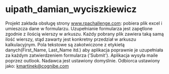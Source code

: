 # uipath_damian_wyciszkiewicz
Projekt zakłada obsługę strony www.rpachallenge.com: pobiera plik excel i umieszcza dane w formularzu. Uzupełnianie formularza jest zapętlone zgodnie z ilością wierszy w arkuszu. Każdy pobrany plik zawiera taką samą ilość wierszy, stąd zawarty jest konkretny przedział w arkuszu kalkulacyjnym. Pola tekstowe są zakotwiczone z etykietą danych(First_Name, Last_Name itd.) aby aplikacja poprawnie je uzupełniała za każdym zatwierdzeniem formularza ('Submit'). Aplikacja wysyła maile poprzez outlook. Nadawca jest ustawiony domyślnie.  Odbiorca ustawiony jako: kmartinek@cognibe.com
